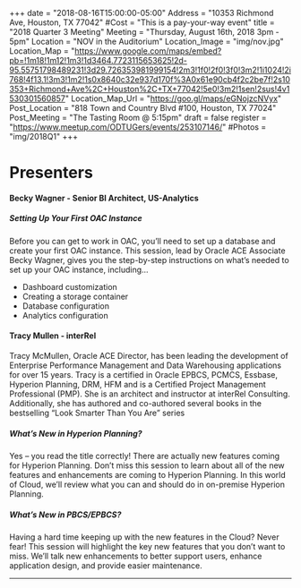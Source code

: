 +++
date = "2018-08-16T15:00:00-05:00"
Address = "10353 Richmond Ave, Houston, TX 77042"
#Cost = "This is a pay-your-way event"
title = "2018 Quarter 3 Meeting"
Meeting = "Thursday, August 16th, 2018 3pm - 5pm"
Location = "NOV in the Auditorium"
Location_Image = "img/nov.jpg"
Location_Map = "https://www.google.com/maps/embed?pb=!1m18!1m12!1m3!1d3464.7723115653625!2d-95.55751798489231!3d29.726353981999154!2m3!1f0!2f0!3f0!3m2!1i1024!2i768!4f13.1!3m3!1m2!1s0x8640c32e937d170f%3A0x61e90cb4f2c2be7f!2s10353+Richmond+Ave%2C+Houston%2C+TX+77042!5e0!3m2!1sen!2sus!4v1530301560857"
Location_Map_Url = "https://goo.gl/maps/eGNojzcNVyx"
Post_Location = "818 Town and Country Blvd #100, Houston, TX 77024"
Post_Meeting = "The Tasting Room @ 5:15pm"
draft = false
register = "https://www.meetup.com/ODTUGers/events/253107146/"
#Photos = "img/2018Q1"
+++

# Presenters
#### Becky Wagner [<i class="fa fa-twitter"></i>](https://twitter.com/Bec_Wagner) [<i class="fa fa-link"></i>](http://bec-wagner.com/) - Senior BI Architect, US-Analytics
##### Setting Up Your First OAC Instance

Before you can get to work in OAC, you’ll need to set up a database and create your first OAC instance. This session, lead by Oracle ACE Associate Becky Wagner, gives you the step-by-step instructions on what’s needed to set up your OAC instance, including...

 - Dashboard customization
 - Creating a storage container
 - Database configuration
 - Analytics configuration


#### Tracy Mullen [<i class="fa fa-twitter"></i>](https://twitter.com/tracyamcmullen1) - interRel
Tracy McMullen, Oracle ACE Director, has been leading the development of Enterprise Performance Management and Data Warehousing applications for over 15 years.  Tracy is a certified in Oracle EPBCS, PCMCS, Essbase, Hyperion Planning, DRM, HFM and is a Certified Project Management Professional (PMP).  She is an architect and instructor at interRel Consulting.  Additionally, she has authored and co-authored several books in the bestselling “Look Smarter Than You Are” series

##### What’s New in Hyperion Planning?
Yes – you read the title correctly! There are actually new features coming for Hyperion Planning. Don’t miss this session to learn about all of the new features and enhancements are coming to Hyperion Planning. In this world of Cloud, we’ll review what you can and should do in on-premise Hyperion Planning.

##### What’s New in PBCS/EPBCS?
Having a hard time keeping up with the new features in the Cloud? Never fear! This session will highlight the key new features that you don’t want to miss. We’ll talk new enhancements to better support users, enhance application design, and provide easier maintenance.

---

